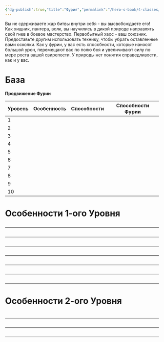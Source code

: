 ```yaml
---
{"dg-publish":true,"title":"Фурия","permalink":"/hero-s-book/4-classes/4-7-fury/","dgPassFrontmatter":true}
---
```


Вы не сдерживаете жар битвы внутри себя - вы высвобождаете его! Как хищник, пантера, волк, вы научились в дикой природе направлять свой гнев в боевое мастерство. Первобытный хаос - ваш союзник. Предоставьте другим использовать технику, чтобы убрать оставленные вами осколки.
Как у фурии, у вас есть способности, которые наносят большой урон, перемещают вас по полю боя и увеличивают силу по мере роста вашей свирепости. У природы нет понятия справедливости, как и у вас.
# База
**Продвижение Фурии**

| Уровень | Особенность | Способности | Способности Фурии |
| ------- | ----------- | ----------- | --------------- |
| 1       |             |             |                 |
| 2       |             |             |                 |
| 3       |             |             |                 |
| 4       |             |             |                 |
| 5       |             |             |                 |
| 6       |             |             |                 |
| 7       |             |             |                 |
| 8       |             |             |                 |
| 9       |             |             |                 |
| 10      |             |             |                 |

# Особенности 1-ого Уровня

##
---
##
---
###
###
##
---
##
---
###
###
###
###
##
---
##
---
##
---
###
###
####
####
# Особенности 2-ого Уровня
#
##
---
###
###
###
###
###
###
##
---
###
###
###
###
###
###
###
##
---